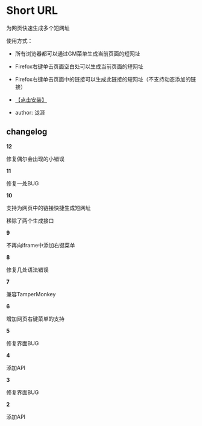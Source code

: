 # Short URL

为网页快速生成多个短网址

使用方式：

* 所有浏览器都可以通过GM菜单生成当前页面的短网址

* Firefox右键单击页面空白处可以生成当前页面的短网址

* Firefox右键单击页面中的链接可以生成此链接的短网址（不支持动态添加的链接）

* [【点击安装】](https://userscript.firefoxcn.net/js/Short_URL.user.js)

* author: 泷涯

## changelog

**12**

修复偶尔会出现的小错误

**11**

修复一处BUG

**10**

支持为网页中的链接快捷生成短网址

移除了两个生成接口

**9**

不再向iframe中添加右键菜单

**8**

修复几处语法错误

**7**

兼容TamperMonkey

**6**

增加网页右键菜单的支持

**5**

修复界面BUG

**4**

添加API

**3**

修复界面BUG

**2**

添加API